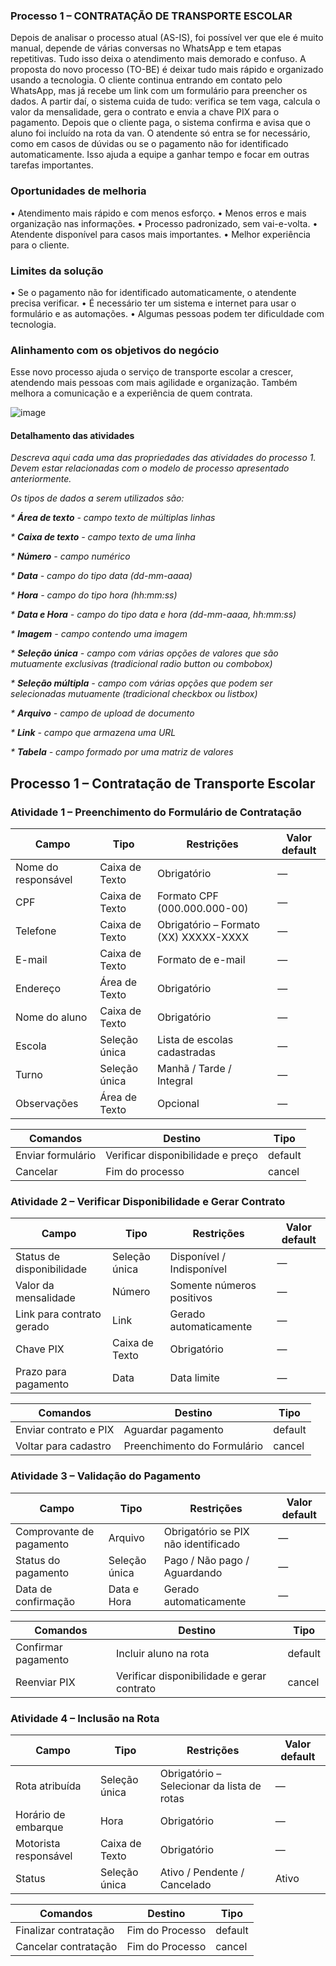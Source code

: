 ### Processo 1 – CONTRATAÇÃO DE TRANSPORTE ESCOLAR
Depois de analisar o processo atual (AS-IS), foi possível ver que ele é muito manual, depende de várias conversas no WhatsApp e tem etapas repetitivas. Tudo isso deixa o atendimento mais demorado e confuso. A proposta do novo processo (TO-BE) é deixar tudo mais rápido e organizado usando a tecnologia. O cliente continua entrando em contato pelo WhatsApp, mas já recebe um link com um formulário para preencher os dados. A partir daí, o sistema cuida de tudo: verifica se tem vaga, calcula o valor da mensalidade, gera o contrato e envia a chave PIX para o pagamento. Depois que o cliente paga, o sistema confirma e avisa que o aluno foi incluído na rota da van. O atendente só entra se for necessário, como em casos de dúvidas ou se o pagamento não for identificado automaticamente. Isso ajuda a equipe a ganhar tempo e focar em outras tarefas importantes.

### Oportunidades de melhoria
•	Atendimento mais rápido e com menos esforço.
•	Menos erros e mais organização nas informações.
•	Processo padronizado, sem vai-e-volta.
•	Atendente disponível para casos mais importantes.
•	Melhor experiência para o cliente.
### Limites da solução
•	Se o pagamento não for identificado automaticamente, o atendente precisa verificar.
•	É necessário ter um sistema e internet para usar o formulário e as automações.
•	Algumas pessoas podem ter dificuldade com tecnologia.

### Alinhamento com os objetivos do negócio
Esse novo processo ajuda o serviço de transporte escolar a crescer, atendendo mais pessoas com mais agilidade e organização. Também melhora a comunicação e a experiência de quem contrata.


![image](https://github.com/user-attachments/assets/6d367e26-ff6e-48d8-a28b-13e6038d15a4)



#### Detalhamento das atividades

_Descreva aqui cada uma das propriedades das atividades do processo 1. 
Devem estar relacionadas com o modelo de processo apresentado anteriormente._

_Os tipos de dados a serem utilizados são:_

_* **Área de texto** - campo texto de múltiplas linhas_

_* **Caixa de texto** - campo texto de uma linha_

_* **Número** - campo numérico_

_* **Data** - campo do tipo data (dd-mm-aaaa)_

_* **Hora** - campo do tipo hora (hh:mm:ss)_

_* **Data e Hora** - campo do tipo data e hora (dd-mm-aaaa, hh:mm:ss)_

_* **Imagem** - campo contendo uma imagem_

_* **Seleção única** - campo com várias opções de valores que são mutuamente exclusivas (tradicional radio button ou combobox)_

_* **Seleção múltipla** - campo com várias opções que podem ser selecionadas mutuamente (tradicional checkbox ou listbox)_

_* **Arquivo** - campo de upload de documento_

_* **Link** - campo que armazena uma URL_

_* **Tabela** - campo formado por uma matriz de valores_


## Processo 1 – Contratação de Transporte Escolar

### Atividade 1 – Preenchimento do Formulário de Contratação
| Campo               | Tipo           | Restrições                          | Valor default |
| ------------------- | -------------- | ------------------------------------ | --------------|
| Nome do responsável | Caixa de Texto | Obrigatório                         | —             |
| CPF                 | Caixa de Texto | Formato CPF (000.000.000-00)        | —             |
| Telefone            | Caixa de Texto | Obrigatório – Formato (XX) XXXXX-XXXX | —           |
| E-mail              | Caixa de Texto | Formato de e-mail                   | —             |
| Endereço            | Área de Texto  | Obrigatório                         | —             |
| Nome do aluno       | Caixa de Texto | Obrigatório                         | —             |
| Escola              | Seleção única  | Lista de escolas cadastradas        | —             |
| Turno               | Seleção única  | Manhã / Tarde / Integral            | —             |
| Observações         | Área de Texto  | Opcional                            | —             |

| Comandos          | Destino                        | Tipo    |
| ----------------- | ------------------------------- | ------- |
| Enviar formulário | Verificar disponibilidade e preço | default |
| Cancelar          | Fim do processo                 | cancel  |

### Atividade 2 – Verificar Disponibilidade e Gerar Contrato
| Campo                    | Tipo           | Restrições                         | Valor default |
| ------------------------ | -------------- | ----------------------------------- | --------------|
| Status de disponibilidade| Seleção única  | Disponível / Indisponível          | —             |
| Valor da mensalidade     | Número         | Somente números positivos          | —             |
| Link para contrato gerado| Link           | Gerado automaticamente             | —             |
| Chave PIX                | Caixa de Texto | Obrigatório                        | —             |
| Prazo para pagamento     | Data           | Data limite                        | —             |

| Comandos                  | Destino                           | Tipo    |
| ------------------------- | ---------------------------------- | ------- |
| Enviar contrato e PIX     | Aguardar pagamento                | default |
| Voltar para cadastro      | Preenchimento do Formulário       | cancel  |

### Atividade 3 – Validação do Pagamento
| Campo                     | Tipo           | Restrições                          | Valor default |
| ------------------------- | -------------- | ------------------------------------ | --------------|
| Comprovante de pagamento  | Arquivo        | Obrigatório se PIX não identificado | —             |
| Status do pagamento       | Seleção única  | Pago / Não pago / Aguardando        | —             |
| Data de confirmação       | Data e Hora    | Gerado automaticamente              | —             |

| Comandos                   | Destino                             | Tipo    |
| -------------------------- | ------------------------------------ | ------- |
| Confirmar pagamento        | Incluir aluno na rota               | default |
| Reenviar PIX               | Verificar disponibilidade e gerar contrato | cancel |

### Atividade 4 – Inclusão na Rota
| Campo                      | Tipo           | Restrições                            | Valor default |
| -------------------------- | -------------- | -------------------------------------- | --------------|
| Rota atribuída             | Seleção única  | Obrigatório – Selecionar da lista de rotas | —          |
| Horário de embarque        | Hora           | Obrigatório                            | —             |
| Motorista responsável      | Caixa de Texto | Obrigatório                            | —             |
| Status                     | Seleção única  | Ativo / Pendente / Cancelado           | Ativo         |

| Comandos                   | Destino         | Tipo    |
| -------------------------- | ----------------| ------- |
| Finalizar contratação      | Fim do Processo | default |
| Cancelar contratação       | Fim do Processo | cancel  |
